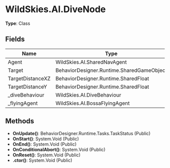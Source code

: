 ﻿# WildSkies.AI.DiveNode

**Type**: Class

## Fields

| Name | Type | Access |
|------|------|--------|
| Agent | WildSkies.AI.SharedNavAgent | Public |
| Target | BehaviorDesigner.Runtime.SharedGameObject | Public |
| TargetDistanceXZ | BehaviorDesigner.Runtime.SharedFloat | Public |
| TargetDistanceY | BehaviorDesigner.Runtime.SharedFloat | Public |
| _diveBehaviour | WildSkies.AI.DiveBehaviour | Private |
| _flyingAgent | WildSkies.AI.BossaFlyingAgent | Private |

## Methods

- **OnUpdate()**: BehaviorDesigner.Runtime.Tasks.TaskStatus (Public)
- **OnStart()**: System.Void (Public)
- **OnEnd()**: System.Void (Public)
- **OnConditionalAbort()**: System.Void (Public)
- **OnReset()**: System.Void (Public)
- **.ctor()**: System.Void (Public)

